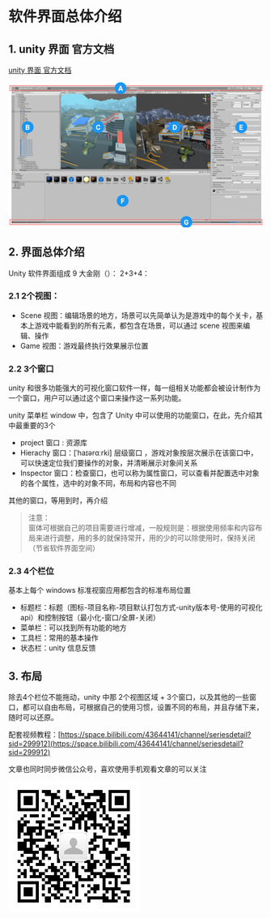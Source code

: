 # 软件界面总体介绍

## 1. unity 界面 官方文档

[unity 界面 官方文档](https://docs.unity3d.com/cn/current/Manual/UsingTheEditor.html)

![](../../../../imgs/unity_界面总介.png)
## 2. 界面总体介绍

Unity 软件界面组成 9 大金刚（）： 2+3+4：

### 2.1 2个视图：

* Scene 视图：编辑场景的地方，场景可以先简单认为是游戏中的每个关卡，基本上游戏中能看到的所有元素，都包含在场景，可以通过 scene 视图来编辑、操作
* Game 视图：游戏最终执行效果展示位置

### 2.2 3个窗口

unity 和很多功能强大的可视化窗口软件一样，每一组相关功能都会被设计制作为一个窗口，用户可以通过这个窗口来操作这一系列功能。

unity  菜单栏 window 中，包含了 Unity 中可以使用的功能窗口，在此，先介绍其中最重要的3个

* project 窗口 : 资源库
* Hierachy 窗口：[ˈhaɪərɑːrki] 层级窗口 ，游戏对象按层次展示在该窗口中，可以快速定位我们要操作的对象，并清晰展示对象间关系
* Inspector 窗口：检查窗口，也可以称为属性窗口，可以查看并配置选中对象的各个属性，选中的对象不同，布局和内容也不同

其他的窗口，等用到时，再介绍

> 注意：  
> 窗体可根据自己的项目需要进行增减，一般规则是：根据使用频率和内容布局来进行调整，用的多的就保持常开，用的少的可以除使用时，保持关闭（节省软件界面空间）
### 2.3 4个栏位

基本上每个 windows 标准视窗应用都包含的标准布局位置

* 标题栏：标题（图标-项目名称-项目默认打包方式-unity版本号-使用的可视化api）和控制按钮（最小化-窗口/全屏-关闭）
* 菜单栏：可以找到所有功能的地方
* 工具栏：常用的基本操作
* 状态栏：unity 信息反馈

## 3. 布局

除去4个栏位不能拖动，unity 中那 2个视图区域 + 3个窗口，以及其他的一些窗口，都可以自由布局，可根据自己的使用习惯，设置不同的布局，并且存储下来，随时可以还原。

配套视频教程：[https://space.bilibili.com/43644141/channel/seriesdetail?sid=299912](https://space.bilibili.com/43644141/channel/seriesdetail?sid=299912)

文章也同时同步微信公众号，喜欢使用手机观看文章的可以关注

![](../../../../imgs/微信公众号二维码.jpg)